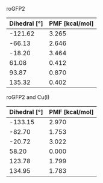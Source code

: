 roGFP2

| Dihedral [°] | PMF [kcal/mol] |
|-----------|-----------|
| -121.62 | 3.265 |
| -66.13 | 2.646 |
| -18.20 | 3.464 |
| 61.08 | 0.412 |
| 93.87 | 0.870 |
| 135.32 | 0.402 |

roGFP2 and Cu(I)

| Dihedral [°] | PMF [kcal/mol] |
|-----------|-----------|
| -133.15 | 2.970 |
| -82.70 | 1.753 |
| -20.72 | 3.022 |
| 58.20 | 0.000 |
| 123.78 | 1.799 |
| 134.95 | 1.783 |
